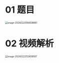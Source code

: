 # 01 题目

<img src="https://cvp.oss-cn-shanghai.aliyuncs.com/picgo/202402201849739.png" alt="image-20240220184936661" style="zoom:50%;" />



# 02 视频解析

<img src="https://cvp.oss-cn-shanghai.aliyuncs.com/picgo/202402221124723.png" alt="image-20240222112409587" style="zoom:50%;" />
